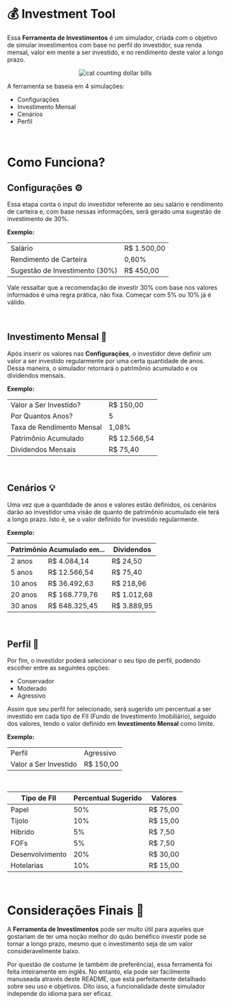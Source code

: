 # 💰 Investment Tool
Essa **Ferramenta de Investimentos** é um simulador, criada com o objetivo de simular investimentos com base no perfil do investidor, sua renda mensal, valor em mente a ser investido, e no rendimento deste valor a longo prazo.

<p align="center">
  <img src="https://github.com/user-attachments/assets/48b8681b-5731-4c80-bc6f-8f12f368971d" alt="cat counting dollar bills">
</p>

A ferramenta se baseia em 4 simulações:
- Configurações
- Investimento Mensal
- Cenários
- Perfil

<br>

# Como Funciona?

## Configurações ⚙️
Essa etapa conta o input do investidor referente ao seu salário e rendimento de carteira e, com base nessas informações, será gerado uma sugestão de investimento de 30%.

**Exemplo:**

<table>
  <tr><td>Salário</td><td>R$ 1.500,00</td></tr>
  <tr><td>Rendimento de Carteira</td><td>0,60%</td></tr>
  <tr><td>Sugestão de Investimento (30%)</td><td>R$ 450,00</td></tr>
</table>

Vale ressaltar que a recomendação de investir 30% com base nos valores informados é uma regra prática, não fixa. Começar com 5% ou 10% já é válido.

<br>

## Investimento Mensal 💸
Após inserir os valores nas **Configurações**, o investidor deve definir um valor a ser investido regularmente por uma certa quantidade de anos. Dessa maneira, o simulador retornará o patrimônio acumulado e os dividendos mensais.

**Exemplo:**

<table>
  <tr><td>Valor a Ser Investido?</td><td>R$ 150,00</td></tr>
  <tr><td>Por Quantos Anos?</td><td>5</td></tr>
  <tr><td>Taxa de Rendimento Mensal</td><td>1,08%</td></tr>
  <tr><td>Patrimônio Acumulado</td><td>R$ 12.566,54</td></tr>
  <tr><td>Dividendos Mensais</td><td>R$ 75,40</td></tr>
</table>

<br>

## Cenários 💡
Uma vez que a quantidade de anos e valores estão definidos, os cenários darão ao investidor uma visão de quanto de patrimônio acumulado ele terá a longo prazo. Isto é, se o valor definido for investido regularmente.

**Exemplo:**

<table>
    <thead>
    <tr>
      <th colspan="2">Patrimônio Acumulado em...</th>
      <th>Dividendos</th>
    </tr>
  </thead>
  <tbody>
      <tr><td>2 anos</td><td>R$ 4.084,14</td><td>R$ 24,50</td></tr>
      <tr><td>5 anos</td><td>R$ 12.566,54</td><td>R$ 75,40</td></tr>
      <tr><td>10 anos</td><td>R$ 36.492,63</td><td>R$ 218,96</td></tr>
      <tr><td>20 anos</td><td>R$ 168.779,76</td><td>R$ 1.012,68</td></tr>
      <tr><td>30 anos</td><td>R$ 648.325,45</td><td>R$ 3.889,95</td></tr>
  </tbody>
</table>

<br>

## Perfil 🧠
Por fim, o investidor poderá selecionar o seu tipo de perfil, podendo escolher entre as seguintes opções:

- Conservador
- Moderado
- Agressivo

Assim que seu perfil for selecionado, será sugerido um percentual a ser investido em cada tipo de FII (Fundo de Investimento Imobiliário), seguido dos valores, tendo o valor definido em **Investimento Mensal** como limite.

**Exemplo:**

<table>
  <tr><td>Perfil</td><td>Agressivo</td></tr>
  <tr><td>Valor a Ser Investido</td><td>R$ 150,00</td></tr>
</table>

<br>

<table>
    <thead>
    <tr>
      <th>Tipo de FII</th>
      <th>Percentual Sugerido</th>
      <th>Valores</th>
    </tr>
  </thead>
  <tbody>
      <tr><td>Papel</td><td>50%</td><td>R$ 75,00</td></tr>
      <tr><td>Tijolo</td><td>10%</td><td>R$ 15,00</td></tr>
      <tr><td>Híbrido</td><td>5%</td><td>R$ 7,50</td></tr>
      <tr><td>FOFs</td><td>5%</td><td>R$ 7,50</td></tr>
      <tr><td>Desenvolvimento</td><td>20%</td><td>R$ 30,00</td></tr>
      <tr><td>Hotelarias</td><td>10%</td><td>R$ 15,00</td></tr>
  </tbody>
</table>

<br>

# Considerações Finais 📌
A **Ferramenta de Investimentos** pode ser muito útil para aqueles que gostariam de ter uma noção melhor do quão benéfico investir pode se tornar a longo prazo, mesmo que o investimento seja de um valor consideravelmente baixo.

Por questão de costume (e também de preferência), essa ferramenta foi feita inteiramente em inglês. No entanto, ela pode ser facilmente manuseada através deste README, que está perfeitamente detalhado sobre seu uso e objetivos. Dito isso, a funcionalidade deste simulador independe do idioma para ser eficaz.
